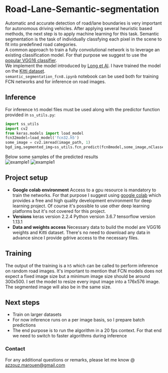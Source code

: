 # Road-Lane-Semantic-segmentation
Automatic and accurate detection of road/lane boundaries is very important for autonomous driving vehicles. After applying several heuristic based methods, the next step is to apply machine learning for this task. Semantic segmentation is the task of individually classfying each pixel in the scene to fit into predefined road categories.  
A common approach to train a fully convolutional network is to leverage an existing classification model. For that purpose we suggest to use the [popular VGG16 classifier](https://neurohive.io/en/popular-networks/vgg16/).  
We implement the model introduced by [Long et Al](https://arxiv.org/pdf/1605.06211.pdf). I have trained the model on the [Kitti dataset](http://www.cvlibs.net/datasets/kitti/eval_road.php).  
`semantic_segmentation_fcn8.ipynb` notebook can be used both for training FCN networks and for inference on road images. 
## Inference
For inference `h5` model files must be used along with the predictor function provided in `ss_utils.py`:  
```python
import ss_utils
import cv2
from keras.models import load_model
fcn32model=load_model('fcn32.h5')
some_image = cv2.imread(image_path, 1)
bgd_img,segmented_img=ss_utils.fcn_predict(fcn8model,some_image,nClasses,InputHeight,InputWidth)
```
Below some samples of the predicted results  
![example1](https://github.com/mmarouen/Road-Lane-Semantic-segmentation/tree/master/images/predict1.png)
![example1](https://github.com/mmarouen/Road-Lane-Semantic-segmentation/tree/master/images/predict2.png)
## Project setup
* **Google colab environment**
Access to a gpu resource is mandatory to train the networks. For that purpose I suggest using [google colab](https://colab.research.google.com/notebooks/welcome.ipynb) which provides a free and high quality development environment for deep learning project. Of course it's possible to use other deep learning platforms but it's not covered for this project.  
* **Versions**
keras version 2.2.4
Python version 3.6.7
tensorflow version 1.13.1
* **Data and weights access**
Necessary data to build the model are VGG16 weights and Kitti dataset. There's no need to download any data in advance since I provide gdrive access to the necessary files.
## Training
The output of the training is a `h5` which can be called to perform inference on random road images. It's important to mention that FCN models does not expect a fixed image size but a minimum image size should be around 300x500. I set the model to resize every input image into a 176x576 image. The segmented image will also be in the same size.  
## Next steps
* Train on larger datasets
* For now inference runs on a per image basis, so I prepare batch predictions
* The end purpose is to run the algorithm in a 20 fps context. For that end we need to switch to faster algorithms during inference
### Contact
For any additional questions or remarks, please let me know @ <azzouz.marouen@gmail.com>
